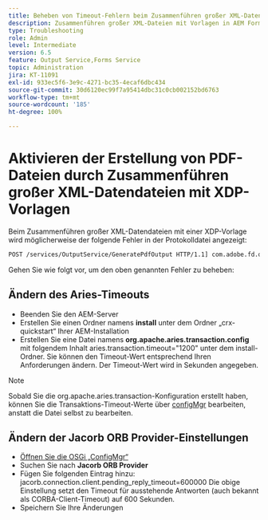 ```yaml
---
title: Beheben von Timeout-Fehlern beim Zusammenführen großer XML-Datendateien mit einer XDP-Vorlage
description: Zusammenführen großer XML-Dateien mit Vorlagen in AEM Forms
type: Troubleshooting
role: Admin
level: Intermediate
version: 6.5
feature: Output Service,Forms Service
topic: Administration
jira: KT-11091
exl-id: 933ec5f6-3e9c-4271-bc35-4ecaf6dbc434
source-git-commit: 30d6120ec99f7a95414dbc31c0cb002152bd6763
workflow-type: tm+mt
source-wordcount: '185'
ht-degree: 100%

---
```


# Aktivieren der Erstellung von PDF-Dateien durch Zusammenführen großer XML-Datendateien mit XDP-Vorlagen

Beim Zusammenführen großer XML-Datendateien mit einer XDP-Vorlage wird möglicherweise der folgende Fehler in der Protokolldatei angezeigt:

```txt
POST /services/OutputService/GeneratePdfOutput HTTP/1.1] com.adobe.fd.output.internal.exception.OutputServiceException AEM_OUT_001_003:Unexpected Exception: client timeout reached org.omg.CORBA.TIMEOUT: client timeout reached
```

Gehen Sie wie folgt vor, um den oben genannten Fehler zu beheben:

## Ändern des Aries-Timeouts

* Beenden Sie den AEM-Server
* Erstellen Sie einen Ordner namens **install** unter dem Ordner „crx-quickstart“ Ihrer AEM-Installation
* Erstellen Sie eine Datei namens **org.apache.aries.transaction.config** mit folgendem Inhalt
aries.transaction.timeout=&quot;1200&quot;
unter dem install-Ordner. Sie können den Timeout-Wert entsprechend Ihren Anforderungen ändern. Der Timeout-Wert wird in Sekunden angegeben.

>[!NOTE]
> Sobald Sie die org.apache.aries.transaction-Konfiguration erstellt haben, können Sie die Transaktions-Timeout-Werte über [configMgr](http://localhost:4502/system/console/configMgr) bearbeiten, anstatt die Datei selbst zu bearbeiten.


## Ändern der Jacorb ORB Provider-Einstellungen

* [Öffnen Sie die OSGi „ConfigMgr“](http://localhost:4502/system/console/configMgr)
* Suchen Sie nach **Jacorb ORB Provider**
* Fügen Sie folgenden Eintrag hinzu:
jacorb.connection.client.pending_reply_timeout=600000
Die obige Einstellung setzt den Timeout für ausstehende Antworten (auch bekannt als CORBA-Client-Timeout) auf 600 Sekunden.
* Speichern Sie Ihre Änderungen
